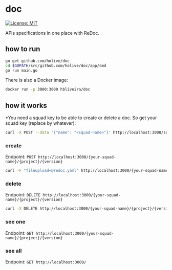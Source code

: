 # doc

[![License: MIT](https://img.shields.io/badge/License-MIT-yellow.svg)](https://opensource.org/licenses/MIT)

APIs specifications in one place with ReDoc.

## how to run
```bash
go get github.com/holive/doc
cd $GOPATH/src/github.com/holive/doc/app/cmd
go run main.go
```

There is also a Docker image:

```bash
docker run -p 3000:3000 hbliveira/doc
```

## how it works

*You need a squad key to be able to create or delete a doc. So get your squad key (replace <squad-name> by whatever):
```bash
curl -X POST --data '{"name": "<squad-name>"}' http://localhost:3000/squad
```

### create
Endpoint: `POST http://localhost:3000/{your-squad-name}/{project}/{version}`
```bash
curl -F "fileupload=@redoc.yaml" http://localhost:3000/{your-squad-name}/{project}/{version} -H 'x-squad-key: <your-squad-key>'
```

### delete
Endpoint: `DELETE http://localhost:3000/{your-squad-name}/{project}/{version}`
```bash
curl -X DELETE http://localhost:3000/{your-squad-name}/{project}/{version} -H 'x-squad-key: <your-squad-key>'
```
  
### see one
Endpoint: `GET http://localhost:3000/{your-squad-name}/{project}/{version}`

### see all
Endpoint: `GET http://localhost:3000/`
